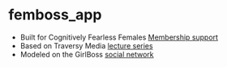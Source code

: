 # femboss_app

* Built for Cognitively Fearless Females [Membership support]() 
* Based on Traversy Media [lecture series]()
* Modeled on the GirlBoss [social network]()
